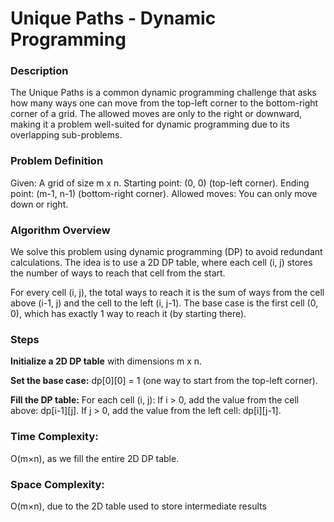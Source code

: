 # Unique Paths - Dynamic Programming

### Description
The Unique Paths is a common dynamic programming challenge that asks how many ways one can move from the top-left corner to the bottom-right corner of a grid. The allowed moves are only to the right or downward, making it a problem well-suited for dynamic programming due to its overlapping sub-problems.


### Problem Definition
Given:
A grid of size m x n.
Starting point: (0, 0) (top-left corner).
Ending point: (m-1, n-1) (bottom-right corner).
Allowed moves: You can only move down or right.


### Algorithm Overview
We solve this problem using dynamic programming (DP) to avoid redundant calculations. The idea is to use a 2D DP table, where each cell (i, j) stores the number of ways to reach that cell from the start.

For every cell (i, j), the total ways to reach it is the sum of ways from the cell above (i-1, j) and the cell to the left (i, j-1).
The base case is the first cell (0, 0), which has exactly 1 way to reach it (by starting there).


### Steps
**Initialize a 2D DP table** with dimensions m x n.

**Set the base case:**
dp[0][0] = 1 (one way to start from the top-left corner).

**Fill the DP table:**
For each cell (i, j):
If i > 0, add the value from the cell above: dp[i-1][j].
If j > 0, add the value from the left cell: dp[i][j-1].


### Time Complexity: 
O(m×n), as we fill the entire 2D DP table.
### Space Complexity: 
O(m×n), due to the 2D table used to store intermediate results
